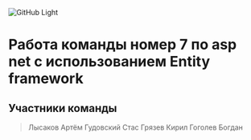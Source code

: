 ![GitHub Light](https://github.com/github-light.png#gh-dark-mode-only)

# Работа команды номер 7 по asp net с использованием Entity framework

## Участники команды

> Лысаков Артём
> Гудовский Стас
> Грязев Кирил
> Гоголев Богдан
